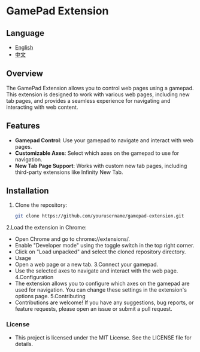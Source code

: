 # GamePad Extension

## Language
- [English](README.md)
- [中文](README-zh.md)

## Overview
The GamePad Extension allows you to control web pages using a gamepad. This extension is designed to work with various web pages, including new tab pages, and provides a seamless experience for navigating and interacting with web content.

## Features
- **Gamepad Control**: Use your gamepad to navigate and interact with web pages.
- **Customizable Axes**: Select which axes on the gamepad to use for navigation.
- **New Tab Page Support**: Works with custom new tab pages, including third-party extensions like Infinity New Tab.

## Installation
1. Clone the repository:
   ```sh
   git clone https://github.com/yourusername/gamepad-extension.git
   ```
   
2.Load the extension in Chrome:
- Open Chrome and go to chrome://extensions/.
- Enable "Developer mode" using the toggle switch in the top right corner.
- Click on "Load unpacked" and select the cloned repository directory.
- Usage
- Open a web page or a new tab.
3.Connect your gamepad.
- Use the selected axes to navigate and interact with the web page.
4.Configuration
- The extension allows you to configure which axes on the gamepad are used for navigation. You can change these settings in the extension's options page.
5.Contributing
- Contributions are welcome! If you have any suggestions, bug reports, or feature requests, please open an issue or submit a pull request.
   
 ### License
- This project is licensed under the MIT License. See the LICENSE file for details.
   
